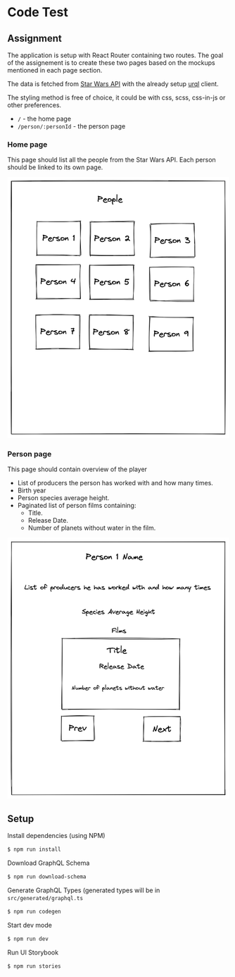 # Code Test

## Assignment

The application is setup with React Router containing two routes. The goal of
the assignement is to create these two pages based on the mockups mentioned in
each page section.

The data is fetched from
[Star Wars API](https://studio.apollographql.com/public/star-wars-swapi/home?variant=current)
with the already setup [urql](https://formidable.com/open-source/urql/) client.

The styling method is free of choice, it could be with css, scss, css-in-js or
other preferences.

- `/` - the home page
- `/person/:personId` - the person page

### Home page

This page should list all the people from the Star Wars API. Each person should
be linked to its own page.

![home](./docs/home.png)

### Person page

This page should contain overview of the player

- List of producers the person has worked with and how many times.
- Birth year
- Person species average height.
- Paginated list of person films containing:
  - Title.
  - Release Date.
  - Number of planets without water in the film.

![person](./docs/person.png)

## Setup

Install dependencies (using NPM)

```bash
$ npm run install
```

Download GraphQL Schema

```bash
$ npm run download-schema
```

Generate GraphQL Types (generated types will be in `src/generated/graphql.ts`

```bash
$ npm run codegen
```

Start dev mode

```bash
$ npm run dev
```

Run UI Storybook

```bash
$ npm run stories
```

